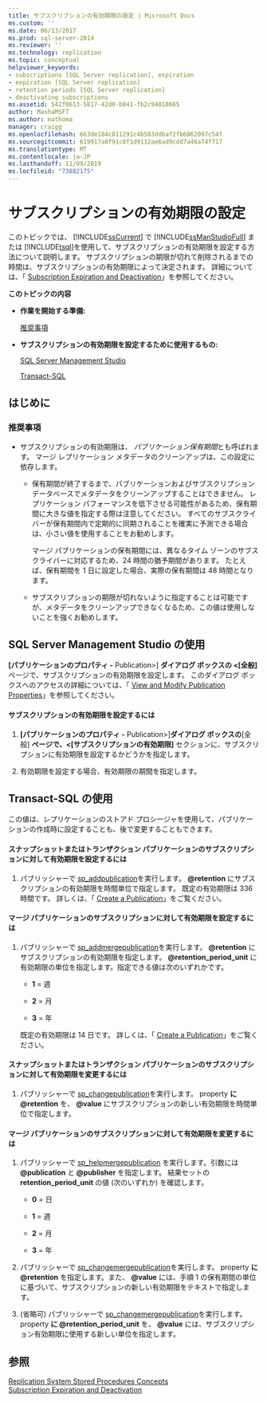 ```yaml
---
title: サブスクリプションの有効期限の設定 | Microsoft Docs
ms.custom: ''
ms.date: 06/13/2017
ms.prod: sql-server-2014
ms.reviewer: ''
ms.technology: replication
ms.topic: conceptual
helpviewer_keywords:
- subscriptions [SQL Server replication], expiration
- expiration [SQL Server replication]
- retention periods [SQL Server replication]
- deactivating subscriptions
ms.assetid: 542f0613-5817-42d0-b841-fb2c94010665
author: MashaMSFT
ms.author: mathoma
manager: craigg
ms.openlocfilehash: 663de184c811291c4b583ddbaf2fb6862097c54f
ms.sourcegitcommit: 619917a0f91c8f1d9112ae6ad9cdd7a46a74f717
ms.translationtype: MT
ms.contentlocale: ja-JP
ms.lasthandoff: 11/09/2019
ms.locfileid: "73882175"
---
```

# <a name="set-the-expiration-period-for-subscriptions"></a>サブスクリプションの有効期限の設定
  このトピックでは、 [!INCLUDE[ssCurrent](../../../includes/sscurrent-md.md)] で [!INCLUDE[ssManStudioFull](../../../includes/ssmanstudiofull-md.md)] または [!INCLUDE[tsql](../../../includes/tsql-md.md)]を使用して、サブスクリプションの有効期限を設定する方法について説明します。 サブスクリプションの期限が切れて削除されるまでの時間は、サブスクリプションの有効期限によって決定されます。 詳細については、「 [Subscription Expiration and Deactivation](../subscription-expiration-and-deactivation.md)」を参照してください。  
  
 **このトピックの内容**  
  
-   **作業を開始する準備:**  
  
     [推奨事項](#Recommendations)  
  
-   **サブスクリプションの有効期限を設定するために使用するもの:**  
  
     [SQL Server Management Studio](#SSMSProcedure)  
  
     [Transact-SQL](#TsqlProcedure)  
  
##  <a name="BeforeYouBegin"></a> はじめに  
  
###  <a name="Recommendations"></a> 推奨事項  
  
-   サブスクリプションの有効期限は、 *パブリケーション保有期間*とも呼ばれます。 マージ レプリケーション メタデータのクリーンアップは、この設定に依存します。  
  
    -   保有期間が終了するまで、パブリケーションおよびサブスクリプション データベースでメタデータをクリーンアップすることはできません。 レプリケーション パフォーマンスを低下させる可能性があるため、保有期間に大きな値を指定する際は注意してください。 すべてのサブスクライバーが保有期間内で定期的に同期されることを確実に予測できる場合は、小さい値を使用することをお勧めします。  
  
         マージ パブリケーションの保有期間には、異なるタイム ゾーンのサブスクライバーに対応するため、24 時間の猶予期間があります。 たとえば、保有期間を 1 日に設定した場合、実際の保有期間は 48 時間となります。  
  
    -   サブスクリプションの期限が切れないように指定することは可能ですが、メタデータをクリーンアップできなくなるため、この値は使用しないことを強くお勧めします。  
  
##  <a name="SSMSProcedure"></a> SQL Server Management Studio の使用  
 **[パブリケーションのプロパティ -** Publication>] **ダイアログ ボックスの \<[全般]** ページで、サブスクリプションの有効期限を設定します。 このダイアログ ボックスへのアクセスの詳細については、「 [View and Modify Publication Properties](view-and-modify-publication-properties.md)」を参照してください。  
  
#### <a name="to-set-the-expiration-period-for-subscriptions"></a>サブスクリプションの有効期限を設定するには  
  
1.  **[パブリケーションのプロパティ -** Publication>]**ダイアログ ボックスの**[全般] **ページで、\<[サブスクリプションの有効期限]** セクションに、サブスクリプションに有効期限を設定するかどうかを指定します。  
  
2.  有効期限を設定する場合、有効期限の期間を指定します。  
  
##  <a name="TsqlProcedure"></a> Transact-SQL の使用  
 この値は、レプリケーションのストアド プロシージャを使用して、パブリケーションの作成時に設定することも、後で変更することもできます。  
  
#### <a name="to-set-the-expiration-period-for-a-subscription-to-a-snapshot-or-transactional-publication"></a>スナップショットまたはトランザクション パブリケーションのサブスクリプションに対して有効期限を設定するには  
  
1.  パブリッシャーで [sp_addpublication](/sql/relational-databases/system-stored-procedures/sp-addpublication-transact-sql)を実行します。 **\@retention** にサブスクリプションの有効期限を時間単位で指定します。 既定の有効期限は 336 時間です。 詳しくは、「 [Create a Publication](create-a-publication.md)」をご覧ください。  
  
#### <a name="to-set-the-expiration-period-for-a-subscription-to-a-merge-publication"></a>マージ パブリケーションのサブスクリプションに対して有効期限を設定するには  
  
1.  パブリッシャーで [sp_addmergepublication](/sql/relational-databases/system-stored-procedures/sp-addmergepublication-transact-sql)を実行します。 **\@retention** にサブスクリプションの有効期限を指定します。 **\@retention_period_unit** に有効期限の単位を指定します。指定できる値は次のいずれかです。  
  
    -   **1** = 週  
  
    -   **2** = 月  
  
    -   **3** = 年  
  
     既定の有効期限は 14 日です。 詳しくは、「 [Create a Publication](create-a-publication.md)」をご覧ください。  
  
#### <a name="to-change-the-expiration-period-for-a-subscription-to-a-snapshot-or-transactional-publication"></a>スナップショットまたはトランザクション パブリケーションのサブスクリプションに対して有効期限を変更するには  
  
1.  パブリッシャーで [sp_changepublication](/sql/relational-databases/system-stored-procedures/sp-changepublication-transact-sql)を実行します。 property **に \@retention** を、 **\@value** にサブスクリプションの新しい有効期限を時間単位で指定します。  
  
#### <a name="to-change-the-expiration-period-for-a-subscription-to-a-merge-publication"></a>マージ パブリケーションのサブスクリプションに対して有効期限を変更するには  
  
1.  パブリッシャーで [sp_helpmergepublication](/sql/relational-databases/system-stored-procedures/sp-helpmergepublication-transact-sql) を実行します。引数には **\@publication** と **\@publisher** を指定します。 結果セットの **retention_period_unit** の値 (次のいずれか) を確認します。  
  
    -   **0** = 日  
  
    -   **1** = 週  
  
    -   **2** = 月  
  
    -   **3** = 年  
  
2.  パブリッシャーで [sp_changemergepublication](/sql/relational-databases/system-stored-procedures/sp-changemergepublication-transact-sql)を実行します。 property **に \@retention** を指定します。また、 **\@value** には、手順 1 の保有期間の単位に基づいて、サブスクリプションの新しい有効期限をテキストで指定します。  
  
3.  (省略可) パブリッシャーで [sp_changemergepublication](/sql/relational-databases/system-stored-procedures/sp-changemergepublication-transact-sql)を実行します。 property **に \@retention_period_unit** を、 **\@value** には、サブスクリプション有効期限に使用する新しい単位を指定します。  
  
## <a name="see-also"></a>参照  
 [Replication System Stored Procedures Concepts](../concepts/replication-system-stored-procedures-concepts.md)   
 [Subscription Expiration and Deactivation](../subscription-expiration-and-deactivation.md)  
  
  
